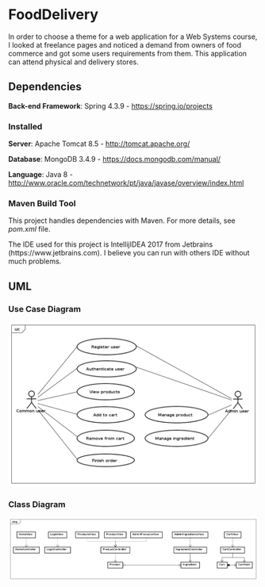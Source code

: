 <h1> FoodDelivery </h1>

<p>In order to choose a theme for a web application for a Web Systems course, I looked at freelance pages and noticed a demand from owners of food commerce and got some users requirements from them. This application can attend physical and delivery stores.</p>

<h2>Dependencies</h2>

**Back-end Framework**: Spring 4.3.9 - https://spring.io/projects

<h3>Installed</h3>

**Server**: Apache Tomcat 8.5 - http://tomcat.apache.org/

**Database**: MongoDB 3.4.9 - https://docs.mongodb.com/manual/

**Language**: Java 8 - http://www.oracle.com/technetwork/pt/java/javase/overview/index.html

<h3>Maven Build Tool</h3>

<p>This project handles dependencies with Maven. For more details, see <i>pom.xml</i> file.</p>

<p>The IDE used for this project is IntellijIDEA 2017 from Jetbrains (https://www.jetbrains.com). I believe you can run with others IDE without much problems.</p>

<h2>UML</h2>

<h3>Use Case Diagram</h3>

![alt tag](https://github.com/claudiomarpda/FoodDelivery/blob/master/UML/UseCaseDiagram.png)

<h3>Class Diagram</h3>

![alt tag](https://github.com/claudiomarpda/FoodDelivery/blob/master/UML/ClassDiagram.png)
